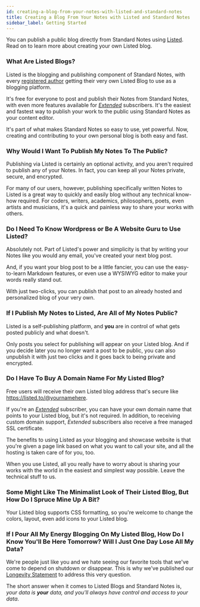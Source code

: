 ```yaml
---
id: creating-a-blog-from-your-notes-with-listed-and-standard-notes
title: Creating a Blog From Your Notes with Listed and Standard Notes
sidebar_label: Getting Started
---
```


You can publish a public blog directly from Standard Notes using [Listed](https://listed.to). Read on to learn more about creating
your own Listed blog.

### What Are Listed Blogs?

Listed is the blogging and publishing component of Standard Notes, with every [registered author](https://listed.to/) getting their very own Listed Blog to use as a blogging platform.

It's free for everyone to post and publish their Notes from Standard Notes, with even more features available for [_Extended_](https://standardnotes.org/extensions) subscribers. It's the easiest and fastest way to publish your work to the public using Standard Notes as your content editor.

It's part of what makes Standard Notes so easy to use, yet powerful. Now, creating and contributing to your own personal blog is both easy and fast.

### Why Would I Want To Publish My Notes To The Public?

Publishing via Listed is certainly an optional activity, and you aren't required to publish any of your Notes. In fact, you can keep all your Notes private, secure, and encrypted.

For many of our users, however, publishing specifically written Notes to Listed is a great way to quickly and easily blog without any technical know-how required. For coders, writers, academics, philosophers, poets, even artists and musicians, it's a quick and painless way to share your works with others.

### Do I Need To Know Wordpress or Be A Website Guru to Use Listed?

Absolutely not. Part of Listed's power and simplicity is that by writing your Notes like you would any email, you've created your next blog post.

And, if you want your blog post to be a little fancier, you can use the easy-to-learn Markdown features, or even use a WYSIWYG editor to make your words really stand out.

With just two-clicks, you can publish that post to an already hosted and personalized blog of your very own.

### If I Publish My Notes to Listed, Are All of My Notes Public?

Listed is a self-publishing platform, and **you** are in control of what gets posted publicly and what doesn't.

Only posts you select for publishing will appear on your Listed blog. And if you decide later you no longer want a post to be public, you can also unpublish it with just two clicks and it goes back to being private and encrypted.

### Do I Have To Buy A Domain Name For My Listed Blog?

Free users will receive their own Listed blog address that's secure like https://listed.to/@yournamehere.

If you're an [_Extended_](https://standardnotes.org/extensions) subscriber, you can have your own domain name that points to your Listed blog, but it's not required. In addition, to receiving custom domain support, _Extended_ subscribers also receive a free managed SSL certificate.

The benefits to using Listed as your blogging and showcase website is that you're given a page link based on what you want to call your site, and all the hosting is taken care of for you, too.

When you use Listed, all you really have to worry about is sharing your works with the world in the easiest and simplest way possible. Leave the technical stuff to us.

### Some Might Like The Minimalist Look of Their Listed Blog, But How Do I Spruce Mine Up A Bit?

Your Listed blog supports CSS formatting, so you're welcome to change the colors, layout, even add icons to your Listed blog.

### If I Pour All My Energy Blogging On My Listed Blog, How Do I Know You'll Be Here Tomorrow? Will I Just One Day Lose All My Data?

We're people just like you and we hate seeing our favorite tools that we've come to depend on shutdown or disappear. This is why we've published our [Longevity Statement](https://standardnotes.org/longevity) to address this very question.

The short answer when it comes to Listed Blogs and Standard Notes is, _your data is **your** data, and you'll always have control and access to your data_.
